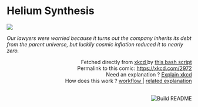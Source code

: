 # <b>Helium Synthesis</b>

[![](https://imgs.xkcd.com/comics/helium_synthesis.png)](https://xkcd.com/2972)

<i>Our lawyers were worried because it turns out the company inherits its debt from the parent universe, but luckily cosmic inflation reduced it to nearly zero.</i>

<div align="right">
  Fetched directly from
  <a href="https://xkcd.com">
    xkcd
  </a>
  by
  <a href="https://github.com/Vanille-N/Vanille-N/blob/master/fetch">
    this bash script
  </a>
</div>
<div align="right">
  Permalink to this comic:
  <a href="https://xkcd.com/2972">
    https://xkcd.com/2972
  </a>
</div>
<div align="right">
  Need an explanation ?
  <a href="https://www.explainxkcd.com/wiki/index.php/2972">
    Explain xkcd
  </a>
</div>
<div align="right">
  How does this work ?
  <a href="https://github.com/Vanille-N/Vanille-N/blob/master/.github/workflows/build.yml">
    workflow
  </a>
  |
  <a href="https://simonwillison.net/2020/Jul/10/self-updating-profile-readme/">
    related explanation
  </a>
</div><br>

<a href="https://github.com/Vanille-N/Vanille-N/actions"><img src="https://github.com/Vanille-N/Vanille-N/workflows/Build%20README/badge.svg" align="right" alt="Build README"></a>
